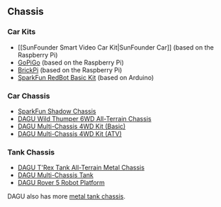 Chassis
-------

### Car Kits

* [[SunFounder Smart Video Car Kit|SunFounder Car]] (based on the Raspberry Pi)
* [GoPiGo](http://www.dexterindustries.com/gopigo/) (based on the Raspberry Pi)
* [BrickPi](http://www.dexterindustries.com/BrickPi/) (based on the Raspberry Pi)
* [SparkFun RedBot Basic Kit](https://www.sparkfun.com/products/13166) (based on Arduino)

### Car Chassis

* [SparkFun Shadow Chassis](https://www.sparkfun.com/products/13301)
* [DAGU Wild Thumper 6WD All-Terrain Chassis](https://www.sparkfun.com/products/11056)
* [DAGU Multi-Chassis 4WD Kit (Basic)](https://www.sparkfun.com/products/12089)
* [DAGU Multi-Chassis 4WD Kit (ATV)](https://www.sparkfun.com/products/12090)

### Tank Chassis

* [DAGU T'Rex Tank All-Terrain Metal Chassis](https://www.sparkfun.com/products/12719)
* [DAGU Multi-Chassis Tank](https://www.sparkfun.com/products/12091)
* [DAGU Rover 5 Robot Platform](https://www.sparkfun.com/products/10336)

DAGU also has more [metal tank chassis](http://www.dagurobot.com/category.php?id=119).
